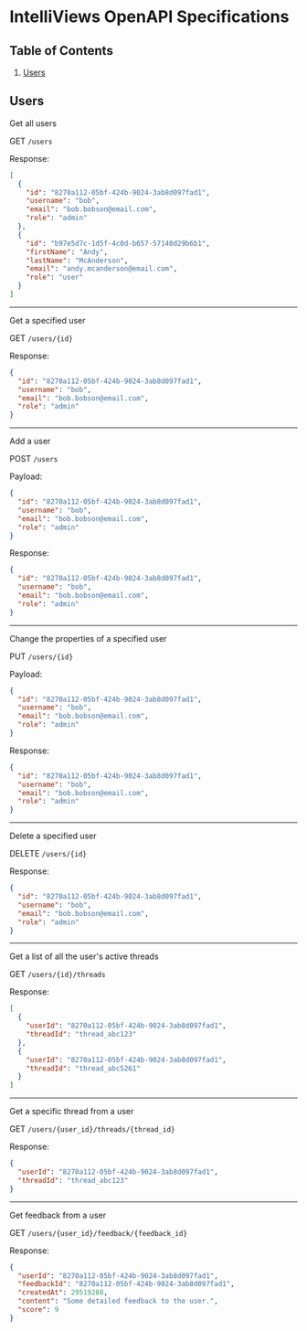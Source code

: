 # IntelliViews OpenAPI Specifications

## Table of Contents

1. [Users](#users)

## Users

Get all users

GET `/users`

Response:

```json
[
  {
    "id": "8270a112-05bf-424b-9024-3ab8d097fad1",
    "username": "bob",
    "email": "bob.bobson@email.com",
    "role": "admin"
  },
  {
    "id": "b97e5d7c-1d5f-4c0d-b657-57140d29b6b1",
    "firstName": "Andy",
    "lastName": "McAnderson",
    "email": "andy.mcanderson@email.com",
    "role": "user"
  }
]
```

---

Get a specified user

GET `/users/{id}`

Response:

```json
{
  "id": "8270a112-05bf-424b-9024-3ab8d097fad1",
  "username": "bob",
  "email": "bob.bobson@email.com",
  "role": "admin"
}
```

---

Add a user

POST `/users`

Payload:

```json
{
  "id": "8270a112-05bf-424b-9024-3ab8d097fad1",
  "username": "bob",
  "email": "bob.bobson@email.com",
  "role": "admin"
}
```

Response:

```json
{
  "id": "8270a112-05bf-424b-9024-3ab8d097fad1",
  "username": "bob",
  "email": "bob.bobson@email.com",
  "role": "admin"
}
```

---

Change the properties of a specified user

PUT `/users/{id}`

Payload:

```json
{
  "id": "8270a112-05bf-424b-9024-3ab8d097fad1",
  "username": "bob",
  "email": "bob.bobson@email.com",
  "role": "admin"
}
```

Response:

```json
{
  "id": "8270a112-05bf-424b-9024-3ab8d097fad1",
  "username": "bob",
  "email": "bob.bobson@email.com",
  "role": "admin"
}
```

---

Delete a specified user

DELETE `/users/{id}`

Response:

```json
{
  "id": "8270a112-05bf-424b-9024-3ab8d097fad1",
  "username": "bob",
  "email": "bob.bobson@email.com",
  "role": "admin"
}
```

---

Get a list of all the user's active threads

GET `/users/{id}/threads`

Response:

```json
[
  {
    "userId": "8270a112-05bf-424b-9024-3ab8d097fad1",
    "threadId": "thread_abc123"
  },
  {
    "userId": "8270a112-05bf-424b-9024-3ab8d097fad1",
    "threadId": "thread_abc5261"
  }
]
```

---

Get a specific thread from a user

GET `/users/{user_id}/threads/{thread_id}`

Response:

```json
{
  "userId": "8270a112-05bf-424b-9024-3ab8d097fad1",
  "threadId": "thread_abc123"
}
```

---

Get feedback from a user

GET `/users/{user_id}/feedback/{feedback_id}`

Response:

```json
{
  "userId": "8270a112-05bf-424b-9024-3ab8d097fad1",
  "feedbackId": "8270a112-05bf-424b-9024-3ab8d097fad1",
  "createdAt": 29519288,
  "content": "Some detailed feedback to the user.",
  "score": 9
}
```
